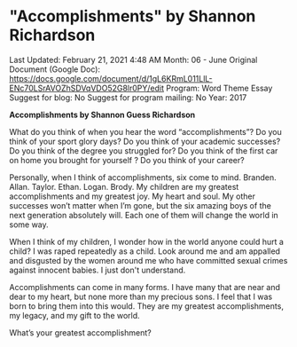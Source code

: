 # "Accomplishments" by Shannon Richardson

Last Updated: February 21, 2021 4:48 AM
Month: 06 - June
Original Document (Google Doc): https://docs.google.com/document/d/1gL6KRmL011LlL-ENc70LSrAVOZhSDVqVDO52G8lr0PY/edit
Program: Word Theme Essay
Suggest for blog: No
Suggest for program mailing: No
Year: 2017

**Accomplishments by Shannon Guess Richardson**

What do you think of when you hear the word “accomplishments”? Do you think of your sport glory days? Do you think of your academic successes? Do you think of the degree you struggled for? Do you think of the first car on home you brought for yourself ? Do you think of your career?

Personally, when I think of accomplishments, six come to mind. Branden. Allan. Taylor. Ethan. Logan. Brody. My children are my greatest accomplishments and my greatest joy. My heart and soul. My other successes won’t matter when I’m gone, but the six amazing boys of the next generation absolutely will. Each one of them will change the world in some way.

When I think of my children, I wonder how in the world anyone could hurt a child? I was raped repeatedly as a child. Look around me and am appalled and disgusted by the women around me who have committed sexual crimes against innocent babies. I just don't understand.

Accomplishments can come in many forms. I have many that are near and dear to my heart, but none more than my precious sons. I feel that I was born to bring them into this would. They are my greatest accomplishments, my legacy, and my gift to the world.

What’s your greatest accomplishment?
